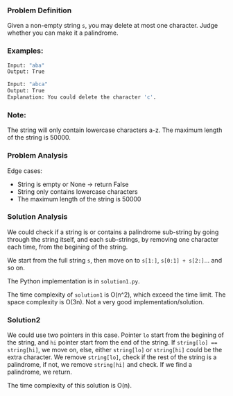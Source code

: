### Problem Definition
Given a non-empty string `s`, you may delete at most one character. Judge whether you can make it a palindrome.

### Examples:
```bash
Input: "aba"
Output: True

Input: "abca"
Output: True
Explanation: You could delete the character 'c'.
```

### Note:
The string will only contain lowercase characters a-z. The maximum length of the string is 50000.

### Problem Analysis
Edge cases:
* String is empty or None -> return False
* String only contains lowercase characters
* The maximum length of the string is 50000

### Solution Analysis
We could check if a string is or contains a palindrome sub-string by going through the string itself, and each sub-strings, by removing one character each time, from the begining of the string.

We start from the full string `s`, then move on to `s[1:]`, `s[0:1] + s[2:]`... and so on.

The Python implementation is in `solution1.py`.

The time complexity of `solution1` is O(n^2), which exceed the time limit. The space complexity is O(3n). Not a very good implementation/solution.

### Solution2
We could use two pointers in this case. Pointer `lo` start from the begining of the string, and `hi` pointer start from the end of the string. If `string[lo] == string[hi]`, we move on, else, either `string[lo]` or `string[hi]` could be the extra character. We remove `string[lo]`, check if the rest of the string is a palindrome, if not, we remove `string[hi]` and check. If we find a palindrome, we return.

The time complexity of this solution is O(n).